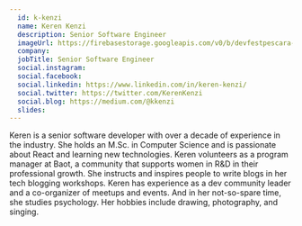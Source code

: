 ```yaml
---
  id: k-kenzi
  name: Keren Kenzi
  description: Senior Software Engineer
  imageUrl: https://firebasestorage.googleapis.com/v0/b/devfestpescara-2023.appspot.com/o/speakers%2Fk-kenzi.jpg?alt=media&token=ff39426e-6501-4637-99f2-a81b1ed32aff
  company: 
  jobTitle: Senior Software Engineer
  social.instagram: 
  social.facebook: 
  social.linkedin: https://www.linkedin.com/in/keren-kenzi/
  social.twitter: https://twitter.com/KerenKenzi
  social.blog: https://medium.com/@kkenzi
  slides: 
---
```

Keren is a senior software developer with over a decade of experience in the industry. She holds an M.Sc. in Computer Science and is passionate about React and learning new technologies. Keren volunteers as a program manager at Baot, a community that supports women in R&D in their professional growth. She instructs and inspires people to write blogs in her tech blogging workshops. Keren has experience as a dev community leader and a co-organizer of meetups and events. And in her not-so-spare time, she studies psychology. Her hobbies include drawing, photography, and singing.
  